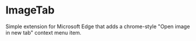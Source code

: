 # ImageTab

Simple extension for Microsoft Edge that adds a chrome-style "Open image in new tab" context menu item.

